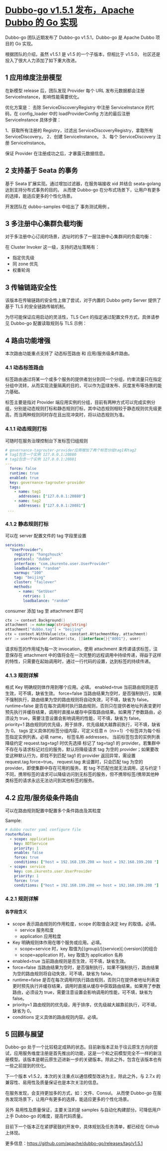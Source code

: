 # [Dubbo-go v1.5.1 发布，Apache Dubbo 的 Go 实现](https://www.oschina.net/news/118469/dubbo-go-1-5-1-released)

Dubbo-go 团队近期发布了 Dubbo-go v1.5.1，Dubbo-go 是 Apache Dubbo 项目的 Go 实现。

根据团队的介绍，虽然 v1.5.1 是 v1.5 的一个子版本，但相比于 v1.5.0， 社区还是投入了很大人力添加了如下重大改进。

## 1 应用维度注册模型

在新模型 release 后，团队发现 Provider 每个 URL 发布元数据都会注册 ServiceInstance，影响性能需要优化。

优化方案是： 去除 ServiceDiscoveryRegistry 中注册 ServiceInstance 的代码，在 config_loader 中的 loadProviderConfig 方法的最后注册 ServiceInstance 具体步骤： 

1、获取所有注册的 Registry，过滤出 ServiceDiscoveryRegistry，拿取所有 ServiceDiscovery。 
2、创建 ServiceInstance。 
3、每个 ServiceDiscovery 注册 ServiceInstance。

保证 Provider 在注册成功之后，才暴露元数据信息。

## 2 支持基于 Seata 的事务

基于 Seata 扩展实现。通过增加过滤器，在服务端接收 xid 并结合 seata-golang 达到支持分布式事务的目的。 从而使 Dubbo-go 在分布式场景下，让用户有更多的选择，能适应更多的个性化场景。

开发团队在 dubbo-samples 中给出了 事务测试用例 。

## 3 多注册中心集群负载均衡

对于多注册中心订阅的场景，选址时的多了一层注册中心集群间的负载均衡：

在 Cluster Invoker 这一级，支持的选址策略有：

- 指定优先级
- 同 zone 优先
- 权重轮询

## 3 传输链路安全性

该版本在传输链路的安全性上做了尝试，对于内置的 Dubbo getty Server 提供了基于 TLS 的安全链路传输机制。

为尽可能保证应用启动的灵活性，TLS Cert 的指定通过配置文件方式，具体请参见 Dubbo-go 配置读取规则与 TLS 示例：

## 4 路由功能增强

本次路由功能重点支持了 动态标签路由 和 应用/服务级条件路由。

### 4.1 动态标签路由

标签路由通过将某一个或多个服务的提供者划分到同一个分组，约束流量只在指定分组中流转，从而实现流量隔离的目的，可以作为蓝绿发布、灰度发布等场景的能力基础。

标签主要是指对 Provider 端应用实例的分组，目前有两种方式可以完成实例分组，分别是动态规则打标和静态规则打标，其中动态规则相较于静态规则优先级更高，而当两种规则同时存在且出现冲突时，将以动态规则为准。

### 4.1.1 动态规则打标

可随时在服务治理控制台下发标签归组规则

```yml
# governance-tagrouter-provider应用增加了两个标签分组tag1和tag2
# tag1包含一个实例 127.0.0.1:20880
# tag2包含一个实例 127.0.0.1:20881
---
  force: false
  runtime: true
  enabled: true
  key: governance-tagrouter-provider
  tags:
    - name: tag1
      addresses: ["127.0.0.1:20880"]
    - name: tag2
      addresses: ["127.0.0.1:20881"]
 ...
```

### 4.1.2 静态规则打标

可以在 server 配置文件的 tag 字段里设置

```yml
services:
  "UserProvider":
    registry: "hangzhouzk"
    protocol: "dubbo"
    interface: "com.ikurento.user.UserProvider"
    loadbalance: "random"
    warmup: "100"
    tag: "beijing"
    cluster: "failover"
    methods:
      - name: "GetUser"
        retries: 1
        loadbalance: "random"
```

consumer 添加 tag 至 attachment 即可

```go
ctx := context.Background()
attachment := make(map[string]string)
attachment["dubbo.tag"] = "beijing"
ctx = context.WithValue(ctx, constant.AttachmentKey, attachment)
err := userProvider.GetUser(ctx, []interface{}{"A001"}, user)
```

请求标签的作用域为每一次 invocation，使用 attachment 来传递请求标签，注意保存在 attachment 中的值将会在一次完整的远程调用中持续传递，得益于这样的特性，只需要在起始调用时，通过一行代码的设置，达到标签的持续传递。

### 4.1.3 规则详解

格式
Key 明确规则体作用到哪个应用。必填。
enabled=true 当前路由规则是否生效，可不填，缺省生效。
force=false 当路由结果为空时，是否强制执行，如果不强制执行，路由结果为空的路由规则将自动失效，可不填，缺省为 false。
runtime=false 是否在每次调用时执行路由规则，否则只在提供者地址列表变更时预先执行并缓存结果，调用时直接从缓存中获取路由结果。如果用了参数路由，必须设为 true，需要注意设置会影响调用的性能，可不填，缺省为 false。
priority=1 路由规则的优先级，用于排序，优先级越大越靠前执行，可不填，缺省为 0。
tags 定义具体的标签分组内容，可定义任意 n（n>=1）个标签并为每个标签指定实例列表。必填
name， 标签名称
addresses， 当前标签包含的实例列表
降级约定
request.tag=tag1 时优先选择 标记了 tag=tag1 的 provider。若集群中不存在与请求标记对应的服务，默认将降级请求 tag 为空的 provider；如果要改变这种默认行为，即找不到匹配 tag1 的 provider 返回异常，需设置 request.tag.force=true。
request.tag 未设置时，只会匹配 tag 为空的 provider。即使集群中存在可用的服务，若 tag 不匹配也就无法调用，这与约定 1 不同，携带标签的请求可以降级访问到无标签的服务，但不携带标签/携带其他种类标签的请求永远无法访问到其他标签的服务。

## 4.2 应用/服务级条件路由

可以在路由规则配置中配置多个条件路由及其粒度

Sample:

```yml
# dubbo router yaml configure file
routerRules:
  - scope: application
    key: BDTService
    priority: 1
    enable: false
    force: true
    conditions: ["host = 192.168.199.208 => host = 192.168.199.208 "]
  - scope: service
    key: com.ikurento.user.UserProvider
    priority: 1
    force: true
    conditions: ["host = 192.168.199.208 => host = 192.168.199.208 "]
```

### 4.2.1 规则详解

#### 各字段含义

- scope 表示路由规则的作用粒度，scope 的取值会决定 key 的取值。必填。
  - service 服务粒度
  - application 应用粒度
- Key 明确规则体作用在哪个服务或应用。必填。
  - scope=service 时，key 取值为[{group}/]{service}[:{version}]的组合
  - scope=application 时，key 取值为 application 名称
- enabled=true 当前路由规则是否生效，可不填，缺省生效。
- force=false 当路由结果为空时，是否强制执行，如果不强制执行，路由结果为空的路由规则将自动失效，可不填，缺省为 false。
- runtime=false 是否在每次调用时执行路由规则，否则只在提供者地址列表变更时预先执行并缓存结果，调用时直接从缓存中获取路由结果。如果用了参数路由，必须设为 true，需要注意设置会影响调用的性能，可不填，缺省为 false。
- priority=1 路由规则的优先级，用于排序，优先级越大越靠前执行，可不填，缺省为 0。
- conditions 定义具体的路由规则内容。必填。

## 5 回顾与展望

Dubbo-go 处于一个比较稳定成熟的状态。目前新版本正处于往云原生方向的尝试，应用服务维度注册是首先推出的功能，这是一个和之前模型完全不一样的新注册模型。该版本是朝云原生迈进新一步的关键版本。除此之外，包含在该版本也有一些之前提到的优化。

下一个版本 v1.5.2，本次的关注重点以通信模型改进为主，除此之外，与 2.7.x 的兼容性、易用性及质量保证也是本次关注的信息。

在服务发现，会支持更加多的方式，如：文件、Consul。 从而使 Dubbo-go 在服务发现场景下，让用户有更多的选择，能适应更多的个性化场景。

另外 易用性及质量保证，主要关注的是 samples 与自动化构建部分。可降低用户上手 Dubbo-go 的难度，提高代码质量。

目前下一个版本正在紧锣密鼓的开发中，具体规划及任务清单，都已经在 Github 上体现。

更多信息：https://github.com/apache/dubbo-go/releases/tag/v1.5.1
